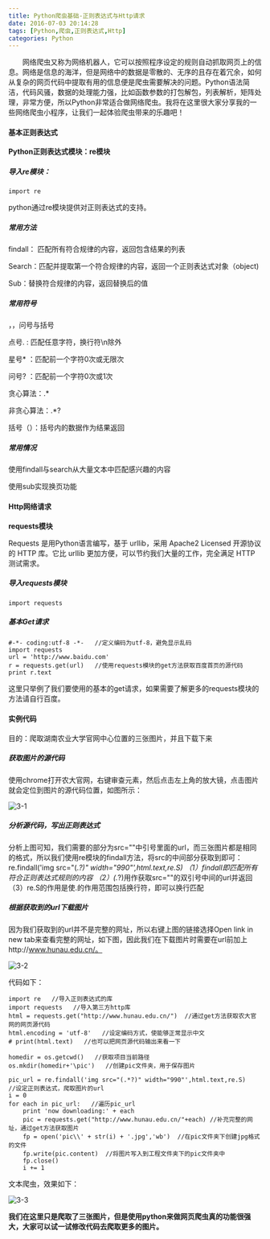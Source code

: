 ```yaml
---
title: Python爬虫基础-正则表达式与Http请求
date: 2016-07-03 20:14:28
tags: [Python,爬虫,正则表达式,Http]
categories: Python
---
```


　　网络爬虫又称为网络机器人，它可以按照程序设定的规则自动抓取网页上的信息。网络是信息的海洋，但是网络中的数据是零散的、无序的且存在着冗余，如何从复杂的网页代码中提取有用的信息便是爬虫需要解决的问题。Python语法简洁，代码风骚，数据的处理能力强，比如函数参数的打包解包，列表解析，矩阵处理，非常方便，所以Python非常适合做网络爬虫。我将在这里很大家分享我的一些网络爬虫小程序，让我们一起体验爬虫带来的乐趣吧！

<!--more-->

#### 基本正则表达式

**Python正则表达式模块：re模块**

##### 导入re模块：

```
import re
```

python通过re模块提供对正则表达式的支持。

##### 常用方法

findall： 匹配所有符合规律的内容，返回包含结果的列表

Search：匹配并提取第一个符合规律的内容，返回一个正则表达式对象（object)

Sub：替换符合规律的内容，返回替换后的值

##### 常用符号

，，问号与括号

点号.  :  匹配任意字符，换行符\n除外

星号* ：匹配前一个字符0次或无限次

问号? ：匹配前一个字符0次或1次

贪心算法：.*

非贪心算法：.*?

括号（）：括号内的数据作为结果返回

##### 常用情况

使用findall与search从大量文本中匹配感兴趣的内容

使用sub实现换页功能


#### Http网络请求

**requests模块**

Requests 是用Python语言编写，基于 urllib，采用 Apache2 Licensed 开源协议的 HTTP 库。它比 urllib 更加方便，可以节约我们大量的工作，完全满足 HTTP 测试需求。

##### 导入requests模块

```
import requests
```

##### 基本Get请求

```
#-*- coding:utf-8 -*-   //定义编码为utf-8，避免显示乱码
import requests
url = 'http://www.baidu.com'   
r = requests.get(url)   //使用requests模块的get方法获取百度首页的源代码
print r.text
```

这里只举例了我们要使用的基本的get请求，如果需要了解更多的requests模块的方法请自行百度。

#### 实例代码

目的：爬取湖南农业大学官网中心位置的三张图片，并且下载下来

##### 获取图片的源代码

使用chrome打开农大官网，右键审查元素，然后点击左上角的放大镜，点击图片就会定位到图片的源代码位置，如图所示：

![3-1](http://ohe7ixo05.bkt.clouddn.com/2016/7/3-1.jpg)

##### 分析源代码，写出正则表达式

分析上图可知，我们需要的部分为src=""中引号里面的url，而三张图片都是相同的格式，所以我们使用re模块的findall方法，将src的中间部分获取到即可：
re.findall('img src="(.*?)" width="990"',html.text,re.S)
（1）findall即匹配所有符合正则表达式规则的内容
（2）(.*?)用作获取src=""的双引号中间的url并返回
（3）re.S的作用是使.的作用范围包括换行符，即可以换行匹配

##### 根据获取到的url下载图片

因为我们获取到的url并不是完整的网址，所以右键上图的链接选择Open link in new tab来查看完整的网址，如下图，因此我们在下载图片时需要在url前加上http://www.hunau.edu.cn/。

![3-2](http://ohe7ixo05.bkt.clouddn.com/2016/7/3-2.jpg)

代码如下：
```
import re   //导入正则表达式的库
import requests   //导入第三方http库
html = requests.get("http://www.hunau.edu.cn/")  //通过get方法获取农大官网的网页源代码
html.encoding = 'utf-8'   //设定编码方式，使能够正常显示中文
# print(html.text)   //也可以把网页源代码输出来看一下

homedir = os.getcwd()   //获取项目当前路径
os.mkdir(homedir+'\pic')   //创建pic文件夹，用于保存图片

pic_url = re.findall('img src="(.*?)" width="990"',html.text,re.S)   //设定正则表达式，爬取图片的url
i = 0
for each in pic_url:   //遍历pic_url
    print 'now downloading:' + each
    pic = requests.get("http://www.hunau.edu.cn/"+each) //补充完整的网址，通过get方法获取图片 
    fp = open('pic\\' + str(i) + '.jpg','wb')  //在pic文件夹下创建jpg格式的文件
    fp.write(pic.content)  //将图片写入到工程文件夹下的pic文件夹中
    fp.close()   
    i += 1
```

文本爬虫，效果如下：

![3-3](http://ohe7ixo05.bkt.clouddn.com/2016/7/3-3.jpg)

**我们在这里只是爬取了三张图片，但是使用python来做网页爬虫真的功能很强大，大家可以试一试修改代码去爬取更多的图片。**